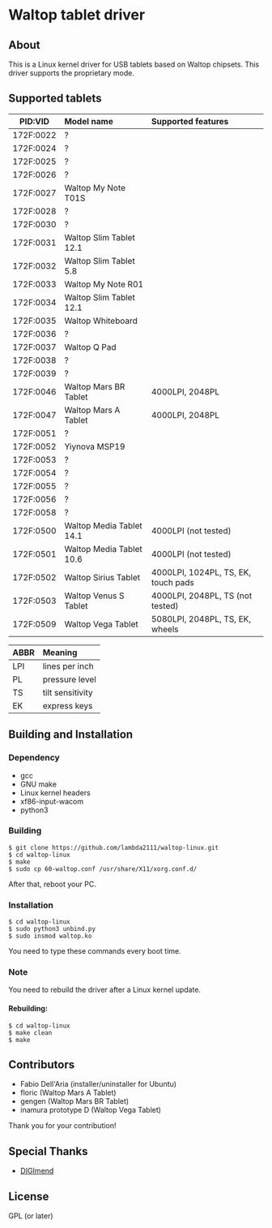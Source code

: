 Waltop tablet driver
==========

About
----------

This is a Linux kernel driver for USB tablets based on Waltop chipsets. This driver supports the proprietary mode.

Supported tablets
----------

| PID:VID |Model name              |Supported features                 |
|:-------:|:-----------------------|:----------------------------------|
|172F:0022|?                       |                                   |
|172F:0024|?                       |                                   |
|172F:0025|?                       |                                   |
|172F:0026|?                       |                                   |
|172F:0027|Waltop My Note T01S     |                                   |
|172F:0028|?                       |                                   |
|172F:0030|?                       |                                   |
|172F:0031|Waltop Slim Tablet 12.1 |                                   |
|172F:0032|Waltop Slim Tablet 5.8  |                                   |
|172F:0033|Waltop My Note R01      |                                   |
|172F:0034|Waltop Slim Tablet 12.1 |                                   |
|172F:0035|Waltop Whiteboard       |                                   |
|172F:0036|?                       |                                   |
|172F:0037|Waltop Q Pad            |                                   |
|172F:0038|?                       |                                   |
|172F:0039|?                       |                                   |
|172F:0046|Waltop Mars BR Tablet   |4000LPI, 2048PL                    |
|172F:0047|Waltop Mars A Tablet    |4000LPI, 2048PL                    |
|172F:0051|?                       |                                   |
|172F:0052|Yiynova MSP19           |                                   |
|172F:0053|?                       |                                   |
|172F:0054|?                       |                                   |
|172F:0055|?                       |                                   |
|172F:0056|?                       |                                   |
|172F:0058|?                       |                                   |
|172F:0500|Waltop Media Tablet 14.1|4000LPI (not tested)               |
|172F:0501|Waltop Media Tablet 10.6|4000LPI (not tested)               |
|172F:0502|Waltop Sirius Tablet    |4000LPI, 1024PL, TS, EK, touch pads|
|172F:0503|Waltop Venus S Tablet   |4000LPI, 2048PL, TS  (not tested)  |
|172F:0509|Waltop Vega Tablet      |5080LPI, 2048PL, TS, EK, wheels    |

|ABBR|Meaning         |
|:---|:---------------|
|LPI |lines per inch  |
|PL  |pressure level  |
|TS  |tilt sensitivity|
|EK  |express keys    |

Building and Installation 
----------

### Dependency

- gcc
- GNU make
- Linux kernel headers
- xf86-input-wacom
- python3

### Building

    $ git clone https://github.com/lambda2111/waltop-linux.git
    $ cd waltop-linux
    $ make
    $ sudo cp 60-waltop.conf /usr/share/X11/xorg.conf.d/

After that, reboot your PC.

### Installation

    $ cd waltop-linux
    $ sudo python3 unbind.py
    $ sudo insmod waltop.ko

You need to type these commands every boot time.

### Note

You need to rebuild the driver after a Linux kernel update.

#### Rebuilding:

    $ cd waltop-linux
    $ make clean
    $ make

Contributors
----------

- Fabio Dell'Aria (installer/uninstaller for Ubuntu)
- floric (Waltop Mars A Tablet)
- gengen (Waltop Mars BR Tablet)
- inamura prototype D (Waltop Vega Tablet)

Thank you for your contribution!

Special Thanks
----------

- [DIGImend](https://digimend.github.io/)

License
----------

GPL (or later)
